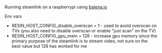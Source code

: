Running steamlink on a raspberrypi using [balena.io](https://www.balena.io/)

Env vars
* RESIN_HOST_CONFIG_disable_overscan = 1 - used to avoid overscan on TVs (you also need to disable overscan or enable "just scan" on the TV)
* RESIN_HOST_CONFIG_gpu_mem = 128 - increase gpu memory since the primary purpose of the steamlink is to stream video, not sure on the best value but 128 has worked for me